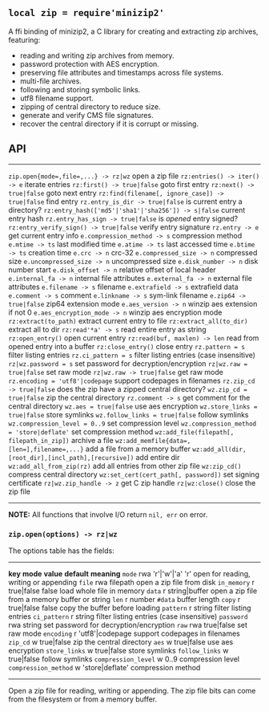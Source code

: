 
## `local zip = require'minizip2'`

A ffi binding of minizip2, a C library for creating and extracting zip
archives, featuring:

  * reading and writing zip archives from memory.
  * password protection with AES encryption.
  * preserving file attributes and timestamps across file systems.
  * multi-file archives.
  * following and storing symbolic links.
  * utf8 filename support.
  * zipping of central directory to reduce size.
  * generate and verify CMS file signatures.
  * recover the central directory if it is corrupt or missing.

## API

---------------------------------------------------- -------------------------------------------
`zip.open{mode=,file=,...} -> rz|wz`                 open a zip file
`rz:entries() -> iter() -> e`                        iterate entries
`rz:first() -> true|false`                           goto first entry
`rz:next() -> true|false`                            goto next entry
`rz:find(filename[, ignore_case]) -> true|false`     find entry
`rz.entry_is_dir -> true|false`                      is current entry a directory?
`rz:entry_hash(['md5'|'sha1'|'sha256']) -> s|false`  current entry hash
`rz.entry_has_sign -> true|false`                    is _opened_ entry signed?
`rz:entry_verify_sign() -> true|false`               verify entry signature
`rz.entry -> e`                                      get current entry info
`e.compression_method -> s`                          compression method
`e.mtime -> ts`                                      last modified time
`e.atime -> ts`                                      last accessed time
`e.btime -> ts`                                      creation time
`e.crc -> n`                                         crc-32
`e.compressed_size -> n`                             compressed size
`e.uncompressed_size -> n`                           uncompressed size
`e.disk_number -> n`                                 disk number start
`e.disk_offset -> n`                                 relative offset of local header
`e.internal_fa -> n`                                 internal file attributes
`e.external_fa -> n`                                 external file attributes
`e.filename -> s`                                    filename
`e.extrafield -> s`                                  extrafield data
`e.comment -> s`                                     comment
`e.linkname -> s`                                    sym-link filename
`e.zip64 -> true|false`                              zip64 extension mode
`e.aes_version -> n`                                 winzip aes extension if not 0
`e.aes_encryption_mode -> n`                         winzip aes encryption mode
`rz:extract(to_path)`                                extract current entry to file
`rz:extract_all(to_dir)`                             extract all to dir
`rz:read'*a' -> s`                                   read entire entry as string
`rz:open_entry()`                                    open current entry
`rz:read(buf, maxlen) -> len`                        read from opened entry into a buffer
`rz:close_entry()`                                   close entry
`rz.pattern = s`                                     filter listing entries
`rz.ci_pattern = s`                                  filter listing entries (case insensitive)
`rz|wz.password = s`                                 set password for decryption/encryption
`rz|wz.raw = true|false`                             set raw mode
`rz|wz.raw -> true|false`                            get raw mode
`rz.encoding = 'utf8'|codepage`                      support codepages in filenames
`rz.zip_cd -> true|false`                            does the zip have a zipped central directory?
`wz.zip_cd = true|false`                             zip the central directory
`rz.comment -> s`                                    get comment for the central directory
`wz.aes = true|false`                                use aes encryption
`wz.store_links = true|false`                        store symlinks
`wz.follow_links = true|false`                       follow symlinks
`wz.compression_level = 0..9`                        set compression level
`wz.compression_method = 'store|deflate'`            set compression method
`wz:add_file(filepath[, filepath_in_zip])`           archive a file
`wz:add_memfile{data=,[len=],filename=,...}`         add a file from a memory buffer
`wz:add_all(dir,[root_dir],[incl_path],[recursive])` add entire dir
`wz:add_all_from_zip(rz)`                            add all entries from other zip file
`wz:zip_cd()`                                        compress central directory
`wz:set_cert(cert_path[, password])`                 set signing certificate
`rz|wz.zip_handle -> z`                              get C zip handle
`rz|wz:close()`                                      close the zip file
---------------------------------------------------- -------------------------------------------

__NOTE:__ All functions that involve I/O return `nil, err` on error.

### `zip.open(options) -> rz|wz`

The options table has the fields:

--------------------- -------- ----------------- ------------ --------------------------------------------------
__key__               __mode__ __value__         __default__  __meaning__
`mode`                rwa      'r'|'w'|'a'       'r'          open for reading, writing or appending
`file`                rwa      filepath                       open a zip file from disk
`in_memory`           r        true|false        false        load whole file in memory
`data`                r        string|buffer                  open a zip file from a memory buffer or string
`len`                 r        number            `#data`      buffer length
`copy`                r        true|false        false        copy the buffer before loading
`pattern`             r        string                         filter listing entries
`ci_pattern`          r        string                         filter listing entries (case insensitive)
`password`            rwa      string                         set password for decryption/encryption
`raw`                 rwa      true|false                     set raw mode
`encoding`            r        'utf8'|codepage                support codepages in filenames
`zip_cd`              w        true|false                     zip the central directory
`aes`                 w        true|false                     use aes encryption
`store_links`         w        true|false                     store symlinks
`follow_links`        w        true|false                     follow symlinks
`compression_level`   w        0..9                           compression level
`compression_method`  w        'store|deflate'                compression method
--------------------- -------- ----------------- ------------ --------------------------------------------------

Open a zip file for reading, writing or appending. The zip file bits can come
from the filesystem or from a memory buffer.
